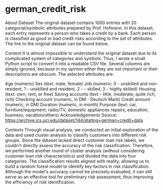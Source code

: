 # german_credit_risk

About Dataset
The original dataset contains 1000 entries with 20 categorial/symbolic attributes prepared by Prof. Hofmann. In this dataset, each entry represents a person who takes a credit by a bank. Each person is classified as good or bad credit risks according to the set of attributes. The link to the original dataset can be found below.

Content
It is almost impossible to understand the original dataset due to its complicated system of categories and symbols. Thus, I wrote a small Python script to convert it into a readable CSV file. Several columns are simply ignored, because in my opinion either they are not important or their descriptions are obscure. The selected attributes are:

Age (numeric)
Sex (text: male, female)
Job (numeric: 0 - unskilled and non-resident, 1 - unskilled and resident, 2 - - skilled, 3 - highly skilled)
Housing (text: own, rent, or free)
Saving accounts (text - little, moderate, quite rich, rich)
Checking account (numeric, in DM - Deutsch Mark)
Credit amount (numeric, in DM)
Duration (numeric, in month)
Purpose (text: car, furniture/equipment, radio/TV, domestic appliances repairs, education, business, vacation/others)
Acknowledgements
Source: https://archive.ics.uci.edu/dataset/144/statlog+german+credit+data

Contexts
Through visual analysis, we conducted an initial exploration of the data and used cluster analysis to classify customers into different risk groups. Since the dataset lacked direct customer loan risk labels, we couldn't directly assess the accuracy of the risk classification. Therefore, we performed another round of cluster analysis (without considering customer loan risk characteristics) and divided the data into four categories. The classification results aligned with reality, allowing us to build a random forest model to identify key factors in risk classification. Although the model's accuracy cannot be precisely evaluated, it can still serve as an effective tool for preliminary risk assessment, thus improving the efficiency of risk identification.
